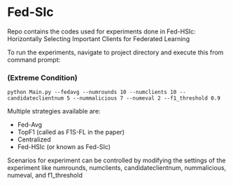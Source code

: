 # Fed-SIc
Repo contains the codes used for experiments done in Fed-HSIc: Horizontally Selecting Important Clients for Federated Learning

To run the experiments, navigate to project directory and execute this from command prompt:
### (Extreme Condition) ###
```
python Main.py --fedavg --numrounds 10 --numclients 10 -- candidateclientnum 5 --nummalicious 7 --numeval 2 --f1_threshold 0.9
```

Multiple strategies available are:<br />
* Fed-Avg
* TopF1 (called as F1S-FL in the paper)
* Centralized
* Fed-HSIc (or known as Fed-SIc)

Scenarios for experiment can be controlled by modifying the settings of the experiment like numrounds, numclients, candidateclientnum, nummalicious, numeval, and f1_threshold
